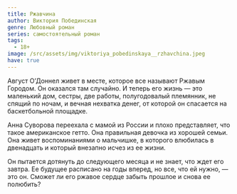 ```yaml
---
title: Ржавчина
author: Виктория Побединская
genre: Любовный роман
series: самостоятельный роман
tags:
  - 18+
image: /src/assets/img/viktoriya_pobedinskaya__rzhavchina.jpeg
have: true
---
```

Август О’Доннел живет в месте, которое все называют Ржавым Городом. Он оказался там случайно. И теперь его жизнь — это маленький дом, сестры, две работы, полугодовалый племянник, не спящий по ночам, и вечная нехватка денег, от которой он спасается на баскетбольной площадке.

Анна Суворова переехала с мамой из России и плохо представляет, что такое американское гетто. Она правильная девочка из хорошей семьи. Она живет воспоминаниями о мальчишке, в которого влюбилась в двенадцать и который внезапно исчез из ее жизни.

Он пытается дотянуть до следующего месяца и не знает, что ждет его завтра. Ее будущее расписано на годы вперед, но все, что ей нужно, — это он. Сможет ли его ржавое сердце забыть прошлое и снова ее полюбить?
